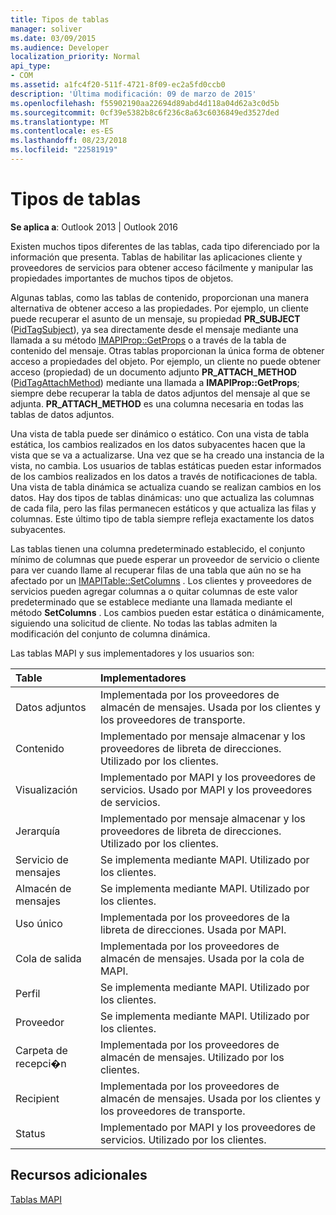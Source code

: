 ```yaml
---
title: Tipos de tablas
manager: soliver
ms.date: 03/09/2015
ms.audience: Developer
localization_priority: Normal
api_type:
- COM
ms.assetid: a1fc4f20-511f-4721-8f09-ec2a5fd0ccb0
description: 'Última modificación: 09 de marzo de 2015'
ms.openlocfilehash: f55902190aa22694d89abd4d118a04d62a3c0d5b
ms.sourcegitcommit: 0cf39e5382b8c6f236c8a63c6036849ed3527ded
ms.translationtype: MT
ms.contentlocale: es-ES
ms.lasthandoff: 08/23/2018
ms.locfileid: "22581919"
---
```

# <a name="types-of-tables"></a>Tipos de tablas

  
  
**Se aplica a**: Outlook 2013 | Outlook 2016 
  
Existen muchos tipos diferentes de las tablas, cada tipo diferenciado por la información que presenta. Tablas de habilitar las aplicaciones cliente y proveedores de servicios para obtener acceso fácilmente y manipular las propiedades importantes de muchos tipos de objetos. 
  
Algunas tablas, como las tablas de contenido, proporcionan una manera alternativa de obtener acceso a las propiedades. Por ejemplo, un cliente puede recuperar el asunto de un mensaje, su propiedad **PR_SUBJECT** ([PidTagSubject](pidtagsubject-canonical-property.md)), ya sea directamente desde el mensaje mediante una llamada a su método [IMAPIProp::GetProps](imapiprop-getprops.md) o a través de la tabla de contenido del mensaje. Otras tablas proporcionan la única forma de obtener acceso a propiedades del objeto. Por ejemplo, un cliente no puede obtener acceso (propiedad) de un documento adjunto **PR_ATTACH_METHOD** ([PidTagAttachMethod](pidtagattachmethod-canonical-property.md)) mediante una llamada a **IMAPIProp::GetProps**; siempre debe recuperar la tabla de datos adjuntos del mensaje al que se adjunta. **PR_ATTACH_METHOD** es una columna necesaria en todas las tablas de datos adjuntos. 
  
Una vista de tabla puede ser dinámico o estático. Con una vista de tabla estática, los cambios realizados en los datos subyacentes hacen que la vista que se va a actualizarse. Una vez que se ha creado una instancia de la vista, no cambia. Los usuarios de tablas estáticas pueden estar informados de los cambios realizados en los datos a través de notificaciones de tabla. Una vista de tabla dinámica se actualiza cuando se realizan cambios en los datos. Hay dos tipos de tablas dinámicas: uno que actualiza las columnas de cada fila, pero las filas permanecen estáticos y que actualiza las filas y columnas. Este último tipo de tabla siempre refleja exactamente los datos subyacentes.
  
Las tablas tienen una columna predeterminado establecido, el conjunto mínimo de columnas que puede esperar un proveedor de servicio o cliente para ver cuando llame al recuperar filas de una tabla que aún no se ha afectado por un [IMAPITable::SetColumns](imapitable-setcolumns.md) . Los clientes y proveedores de servicios pueden agregar columnas a o quitar columnas de este valor predeterminado que se establece mediante una llamada mediante el método **SetColumns** . Los cambios pueden estar estática o dinámicamente, siguiendo una solicitud de cliente. No todas las tablas admiten la modificación del conjunto de columna dinámica. 
  
Las tablas MAPI y sus implementadores y los usuarios son:
  
|**Table**|**Implementadores**|
|:-----|:-----|
|Datos adjuntos  <br/> |Implementada por los proveedores de almacén de mensajes. Usada por los clientes y los proveedores de transporte.  <br/> |
|Contenido  <br/> |Implementado por mensaje almacenar y los proveedores de libreta de direcciones. Utilizado por los clientes.  <br/> |
|Visualización  <br/> |Implementado por MAPI y los proveedores de servicios. Usado por MAPI y los proveedores de servicios.  <br/> |
|Jerarquía  <br/> |Implementado por mensaje almacenar y los proveedores de libreta de direcciones. Utilizado por los clientes.  <br/> |
|Servicio de mensajes  <br/> |Se implementa mediante MAPI. Utilizado por los clientes.  <br/> |
|Almacén de mensajes  <br/> |Se implementa mediante MAPI. Utilizado por los clientes.  <br/> |
|Uso único  <br/> |Implementada por los proveedores de la libreta de direcciones. Usada por MAPI.  <br/> |
|Cola de salida  <br/> |Implementada por los proveedores de almacén de mensajes. Usada por la cola de MAPI.  <br/> |
|Perfil  <br/> |Se implementa mediante MAPI. Utilizado por los clientes.  <br/> |
|Proveedor  <br/> |Se implementa mediante MAPI. Utilizado por los clientes.  <br/> |
|Carpeta de recepci�n  <br/> |Implementada por los proveedores de almacén de mensajes. Utilizado por los clientes.  <br/> |
|Recipient  <br/> |Implementada por los proveedores de almacén de mensajes. Usada por los clientes y los proveedores de transporte.  <br/> |
|Status  <br/> |Implementado por MAPI y los proveedores de servicios. Utilizado por los clientes.  <br/> |
   
## <a name="see-also"></a>Recursos adicionales



[Tablas MAPI](mapi-tables.md)

